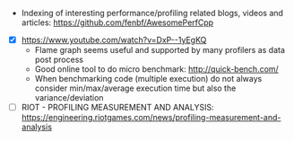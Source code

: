 - Indexing of interesting performance/profiling related blogs, videos and articles: https://github.com/fenbf/AwesomePerfCpp
- [x] https://www.youtube.com/watch?v=DxP--1yEgKQ
  - Flame graph seems useful and supported by many profilers as data post process
  - Good online tool to do micro benchmark: http://quick-bench.com/
  - When benchmarking code (multiple execution) do not always consider min/max/average execution time but also the variance/deviation
- [ ] RIOT - PROFILING MEASUREMENT AND ANALYSIS: https://engineering.riotgames.com/news/profiling-measurement-and-analysis
